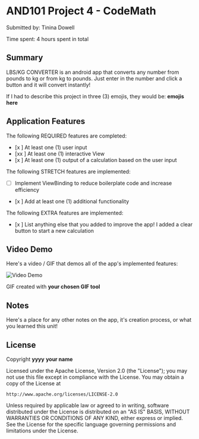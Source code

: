 # AND101 Project 4 - CodeMath

Submitted by: Tinina Dowell

Time spent: 4 hours spent in total

## Summary

LBS/KG CONVERTER is an android app that converts any number from pounds to kg  or from kg to pounds. Just enter in the number and click a button and it will convert instantly!

If I had to describe this project in three (3) emojis, they would be: **emojis here**

## Application Features

The following REQUIRED features are completed:

- [x ] At least one (1) user input
- [xx ] At least one (1) interactive View
- [x ] At least one (1) output of a calculation based on the user input

The following STRETCH features are implemented:

- [ ] Implement ViewBinding to reduce boilerplate code and increase efficiency
- [x ] Add at least one (1) additional functionality

The following EXTRA features are implemented:

- [x ] List anything else that you added to improve the app!
I added a clear button to start a new calculation
## Video Demo

Here's a video / GIF that demos all of the app's implemented features:

<img src='http://i.imgur.com/link/to/your/gif/file.gif' title='Video Demo' width='' alt='Video Demo' />

GIF created with **your chosen GIF tool**

<!-- Recommended tools:
- [Kap](https://getkap.co/) for macOS
- [ScreenToGif](https://www.screentogif.com/) for Windows
- [peek](https://github.com/phw/peek) for Linux. -->

## Notes

Here's a place for any other notes on the app, it's creation process, or what you learned this unit!

## License

Copyright **yyyy** **your name**

Licensed under the Apache License, Version 2.0 (the "License");
you may not use this file except in compliance with the License.
You may obtain a copy of the License at

    http://www.apache.org/licenses/LICENSE-2.0

Unless required by applicable law or agreed to in writing, software
distributed under the License is distributed on an "AS IS" BASIS,
WITHOUT WARRANTIES OR CONDITIONS OF ANY KIND, either express or implied.
See the License for the specific language governing permissions and
limitations under the License.
